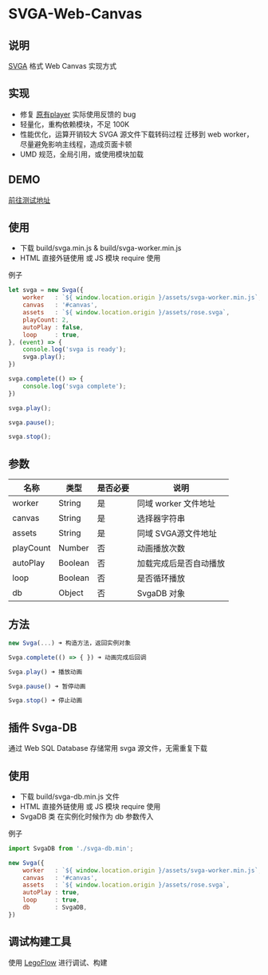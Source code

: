 # SVGA-Web-Canvas

## 说明

[SVGA](http://code.yy.com/ued/SVGA-Format) 格式 Web Canvas 实现方式

## 实现

* 修复 [原有player](http://code.yy.com/ued/SVGAPlayer-WebCanvas) 实际使用反馈的 bug
* 轻量化，重构依赖模块，不足 100K
* 性能优化，运算开销较大 SVGA 源文件下载转码过程 迁移到 web worker，尽量避免影响主线程，造成页面卡顿
* UMD 规范，全局引用，或使用模块加载

## DEMO

[前往测试地址](http://uedfe.yypm.com/assets/lab/lijialiang/svga/)

## 使用

* 下载 build/svga.min.js & build/svga-worker.min.js
* HTML 直接外链使用 或 JS 模块 require 使用

例子

```js
let svga = new Svga({
	worker   : `${ window.location.origin }/assets/svga-worker.min.js`,
	canvas   : '#canvas',
	assets   : `${ window.location.origin }/assets/rose.svga`,
	playCount: 2,
	autoPlay : false,
	loop     : true,
}, (event) => {
	console.log('svga is ready');
	svga.play();
})

svga.complete(() => {
	console.log('svga complete');
})

svga.play();

svga.pause();

svga.stop();

```

## 参数

| 名称 | 类型 | 是否必要 | 说明 |
|-----|------|-----|---|
| worker | String | 是 | 同域 worker 文件地址 |
| canvas | String | 是 | 选择器字符串 |
| assets | String | 是 | 同域 SVGA源文件地址 |
| playCount | Number | 否 | 动画播放次数 |
| autoPlay | Boolean | 否 | 加载完成后是否自动播放 |
| loop | Boolean | 否 |是否循环播放 |
| db | Object | 否 | SvgaDB 对象 |

## 方法

```js
new Svga(...) ➜ 构造方法，返回实例对象

Svga.complete(() => { }) ➜ 动画完成后回调

Svga.play() ➜ 播放动画

Svga.pause() ➜ 暂停动画

Svga.stop() ➜ 停止动画

```

## 插件 Svga-DB

通过 Web SQL Database 存储常用 svga 源文件，无需重复下载

## 使用

* 下载 build/svga-db.min.js 文件
* HTML 直接外链使用 或 JS 模块 require 使用
* SvgaDB 类 在实例化时候作为 db 参数传入

例子

```js
import SvgaDB from './svga-db.min';

new Svga({
	worker   : `${ window.location.origin }/assets/svga-worker.min.js`,
	canvas   : '#canvas',
	assets   : `${ window.location.origin }/assets/rose.svga`,
	autoPlay : true,
	loop     : true,
	db 		 : SvgaDB,
})
```

## 调试构建工具

使用 [LegoFlow](http://uedfe.yypm.com/md/book/LegoFlow/) 进行调试、构建

